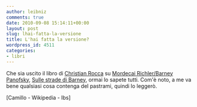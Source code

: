 ```yaml
---
author: leibniz
comments: true
date: 2010-09-08 15:14:11+00:00
layout: post
slug: lhai-fatta-la-versione
title: L'hai fatta la versione?
wordpress_id: 4511
categories:
- libri
---
```


Che sia uscito il libro di [Christian Rocca](http://www.camilloblog.it/) su [Mordecai Richler/Barney Panofsky](http://it.wikipedia.org/wiki/La_versione_di_Barney), [Sulle strade di Barney](http://www.ibs.it/code/9788845266157/rocca-christian/sulle-strade-di-barney.html?shop=5229), ormai lo sapete tutti. Com'è noto, a me va bene qualsiasi cosa contenga del pastrami, quindi lo leggerò.

[Camillo - Wikipedia - Ibs]
